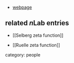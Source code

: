 

* [webpage](http://www.bu.edu/math/people/faculty/dynamical-systems/fried/)

## related $n$Lab entries

* [[Selberg zeta function]]

* [[Ruelle zeta function]]

category: people
